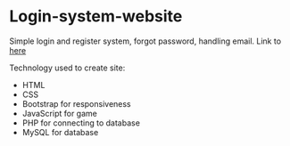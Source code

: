 # Login-system-website

Simple login and register system, forgot password, handling email. Link to [here](https://nemanjababic.infinityfreeapp.com/index.php)

Technology used to create site: 
* HTML
* CSS
* Bootstrap for responsiveness
* JavaScript for game
* PHP for connecting to database
* MySQL for database
